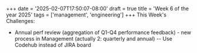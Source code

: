 +++
date = '2025-02-07T17:50:07-08:00'
draft = true
title = 'Week 6 of the year 2025'
tags = ['management', 'engineering']
+++
This Week's Challenges: 
- Annual perf review (aggregation of Q1-Q4 performance feedback) - new process in Management (actually 2: quarterly and annual)
-- Use Codehub instead of JIRA board
<!--more-->
